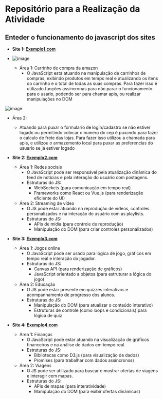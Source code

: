 # Repositório para a Realização da Atividade

## Enteder o funcionamento do javascript dos sites

- **Site 1: [Exemplo1.com](http://exemplo1.com)**
- 
  ![image](https://github.com/user-attachments/assets/20e77d71-dd4b-442b-bc5b-60a6c0e94701)

  - Área 1: Carrinho de compra da amazon
    - O JavaScript esta atuando na manipulação de carrinhos de compras, exibindo produtos em tempo real e atualizando os itens do carrinho e o total de todas as suas compras.
    Para fazer isso é utilizado funções assíncronas para não parar o funcionamento para o usario, podendo ser para chamar apis, ou realizar manipulações no DOM

![image](https://github.com/user-attachments/assets/bb48ad06-0c06-43ca-80b3-427ca70d688f)

  - Área 2: 
    - Atuando para puxar o formulario de login/cadastro se não estiver logado ou permitindo colocar o numero do cep é puxando para fazer o calculo de frete das lojas.
    Para fazer isso utilizou a chamada para apis, e utilizou o armazemento local para puxar as preferencias do usuario se já estiver logado


- **Site 2: [Exemplo2.com](http://exemplo2.com)**
  - Área 1: Redes sociais
    - O JavaScript pode ser responsável pela atualização dinâmica do feed de notícias e pela interação do usuário com postagens.
    - Estruturas do JS:
      - WebSockets (para comunicação em tempo real)
      - Frameworks como React ou Vue.js (para renderização eficiente do UI)
  - Área 2: Streaming de vídeo
    - O JS pode estar atuando na reprodução de vídeos, controles personalizados e na interação do usuário com as playlists.
    - Estruturas do JS:
      - APIs de mídia (para controle de reprodução)
      - Manipulação do DOM (para criar controles personalizados)

- **Site 3: [Exemplo3.com](http://exemplo3.com)**
  - Área 1: Jogos online
    - O JavaScript pode ser usado para lógica de jogo, gráficos em tempo real e interação do jogador.
    - Estruturas do JS:
      - Canvas API (para renderização de gráficos)
      - JavaScript orientado a objetos (para estruturar a lógica do jogo)
  - Área 2: Educação
    - O JS pode estar presente em quizzes interativos e acompanhamento de progresso dos alunos.
    - Estruturas do JS:
      - Manipulação do DOM (para atualizar o conteúdo interativo)
      - Estruturas de controle (como loops e condicionais) para lógica de quiz

- **Site 4: [Exemplo4.com](http://exemplo4.com)**
  - Área 1: Finanças
    - O JavaScript pode estar atuando na visualização de gráficos financeiros e na análise de dados em tempo real.
    - Estruturas do JS:
      - Bibliotecas como D3.js (para visualização de dados)
      - Promises (para trabalhar com dados assíncronos)
  - Área 2: Viagens
    - O JS pode ser utilizado para buscar e mostrar ofertas de viagens e interagir com mapas.
    - Estruturas do JS:
      - APIs de mapas (para interatividade)
      - Manipulação do DOM (para exibir ofertas dinâmicas)
